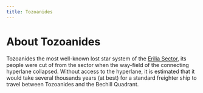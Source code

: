 ```yaml
---
title: Tozoanides
---
```


# About Tozoanides

Tozoanides the most well-known lost star system of the [Erilia Sector](/secotr/erilia), its people were cut of from the sector when the way-field of the connecting hyperlane collapsed. Without access to the hyperlane, it is estimated that it would take several thousands years (at best) for a standard freighter ship to travel between Tozoanides and the Bechill Quadrant.